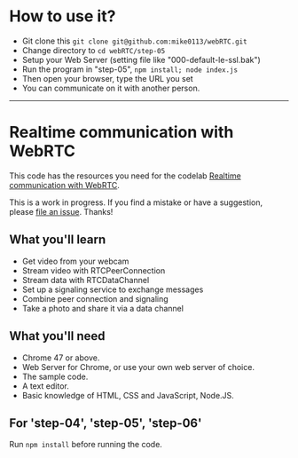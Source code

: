 # How to use it?

- Git clone this `git clone git@github.com:mike0113/webRTC.git`
- Change directory to `cd webRTC/step-05`
- Setup your Web Server (setting file like "000-default-le-ssl.bak")
- Run the program in "step-05", `npm install; node index.js`
- Then open your browser, type the URL you set
- You can communicate on it with another person.

----

# Realtime communication with WebRTC

This code has the resources you need for the codelab [Realtime communication with WebRTC](https://codelabs.developers.google.com/codelabs/webrtc-web/#0).

This is a work in progress. If you find a mistake or have a suggestion, please [file an issue](https://github.com/googlecodelabs/webrtc-web/issues). Thanks!

## What you'll learn
* Get video from your webcam
* Stream video with RTCPeerConnection
* Stream data with RTCDataChannel
* Set up a signaling service to exchange messages
* Combine peer connection and signaling
* Take a photo and share it via a data channel


## What you'll need
* Chrome 47 or above.
* Web Server for Chrome, or use your own web server of choice.
* The sample code.
* A text editor.
* Basic knowledge of HTML, CSS and JavaScript, Node.JS.


## For 'step-04', 'step-05', 'step-06'

Run `npm install` before running the code.